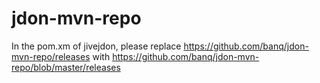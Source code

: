 jdon-mvn-repo
=============

In the pom.xm of jivejdon,
please replace https://github.com/banq/jdon-mvn-repo/releases with
https://github.com/banq/jdon-mvn-repo/blob/master/releases
